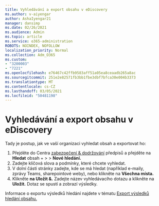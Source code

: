 ```yaml
---
title: Vyhledávání a export obsahu v eDiscovery
ms.author: v-aiyengar
author: AshaIyengar21
manager: dansimp
ms.date: 02/26/2021
ms.audience: Admin
ms.topic: article
ms.service: o365-administration
ROBOTS: NOINDEX, NOFOLLOW
localization_priority: Normal
ms.collection: Adm_O365
ms.custom:
- "3200003"
- "7221"
ms.openlocfilehash: e76467c42ffb9583aff51a05ea8ceaadb265a8ac
ms.sourcegitcommit: 251e2e82571fb3bb1fbe3dbf7bfca30e004b3373
ms.translationtype: MT
ms.contentlocale: cs-CZ
ms.lasthandoff: 03/05/2021
ms.locfileid: "50481198"
---
```

# <a name="perform-an-ediscoverycontent-search-and-export"></a>Vyhledávání a export obsahu v eDiscovery

Tady je postup, jak ve vaší organizaci vyhledat obsah a exportovat ho:

1. Přejděte do Centra [zabezpečení & dodržování](https://go.microsoft.com/fwlink/?linkid=2086958) předpisů a přejděte na **Hledat** obsah +  >    >  **Nové hledání.**
1. Zadejte klíčová slova a podmínky, které chcete vyhledat.
1. V dolní části stránky zadejte, kde se má hledat (například e-maily, zprávy Teams, sharepointové weby), nebo klikněte na **Všechna místa.**
1. Klikněte **na Uložit &.** Zadejte název vyhledávacího dotazu a klikněte na **Uložit.** Dotaz se spustí a zobrazí výsledky.

Informace o exportu výsledků hledání najdete v tématu [Export výsledků hledání obsahu.](https://go.microsoft.com/fwlink/?linkid=2102118)

